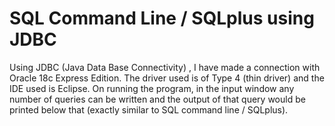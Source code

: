 # SQL Command Line / SQLplus using JDBC

Using JDBC (Java Data Base Connectivity) , I have made a connection with Oracle 18c Express Edition. The driver used is of Type 4 (thin driver) and the IDE used is Eclipse. On running the program, in the input window any number of queries can be written and the output of that query would be printed below that (exactly similar to SQL command line / SQLplus).
